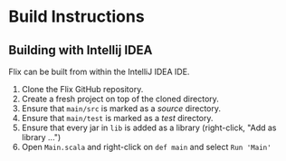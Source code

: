 # Build Instructions

## Building with Intellij IDEA

Flix can be built from within the IntelliJ IDEA IDE.

1. Clone the Flix GitHub repository.
2. Create a fresh project on top of the cloned directory.
3. Ensure that `main/src` is marked as a *source* directory.
4. Ensure that `main/test` is marked as a *test* directory.
5. Ensure that every jar in `lib` is added as a library (right-click, "Add as library ...")
6. Open `Main.scala` and right-click on `def main` and select `Run 'Main'`
